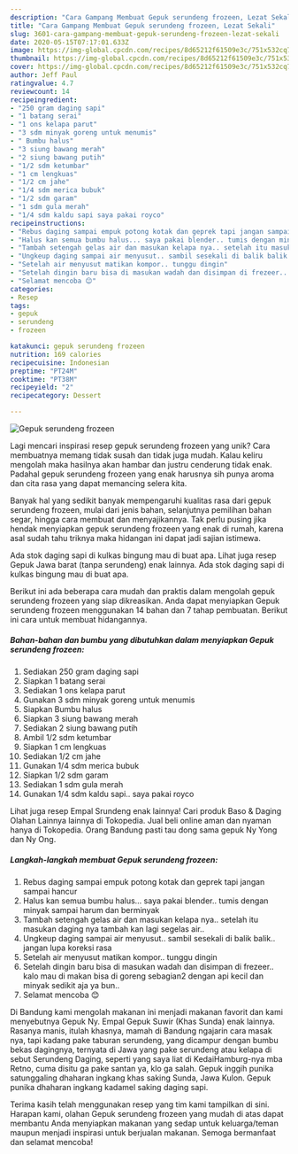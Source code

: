 ```yaml
---
description: "Cara Gampang Membuat Gepuk serundeng frozeen, Lezat Sekali"
title: "Cara Gampang Membuat Gepuk serundeng frozeen, Lezat Sekali"
slug: 3601-cara-gampang-membuat-gepuk-serundeng-frozeen-lezat-sekali
date: 2020-05-15T07:17:01.633Z
image: https://img-global.cpcdn.com/recipes/8d65212f61509e3c/751x532cq70/gepuk-serundeng-frozeen-foto-resep-utama.jpg
thumbnail: https://img-global.cpcdn.com/recipes/8d65212f61509e3c/751x532cq70/gepuk-serundeng-frozeen-foto-resep-utama.jpg
cover: https://img-global.cpcdn.com/recipes/8d65212f61509e3c/751x532cq70/gepuk-serundeng-frozeen-foto-resep-utama.jpg
author: Jeff Paul
ratingvalue: 4.7
reviewcount: 14
recipeingredient:
- "250 gram daging sapi"
- "1 batang serai"
- "1 ons kelapa parut"
- "3 sdm minyak goreng untuk menumis"
- " Bumbu halus"
- "3 siung bawang merah"
- "2 siung bawang putih"
- "1/2 sdm ketumbar"
- "1 cm lengkuas"
- "1/2 cm jahe"
- "1/4 sdm merica bubuk"
- "1/2 sdm garam"
- "1 sdm gula merah"
- "1/4 sdm kaldu sapi saya pakai royco"
recipeinstructions:
- "Rebus daging sampai empuk potong kotak dan geprek tapi jangan sampai hancur"
- "Halus kan semua bumbu halus... saya pakai blender.. tumis dengan minyak sampai harum dan berminyak"
- "Tambah setengah gelas air dan masukan kelapa nya.. setelah itu masukan daging nya tambah kan lagi segelas air.."
- "Ungkeup daging sampai air menyusut.. sambil sesekali di balik balik.. jangan lupa koreksi rasa"
- "Setelah air menyusut matikan kompor.. tunggu dingin"
- "Setelah dingin baru bisa di masukan wadah dan disimpan di frezeer.. kalo mau di makan bisa di goreng sebagian2 dengan api kecil dan minyak sedikit aja ya bun.."
- "Selamat mencoba 😊"
categories:
- Resep
tags:
- gepuk
- serundeng
- frozeen

katakunci: gepuk serundeng frozeen 
nutrition: 169 calories
recipecuisine: Indonesian
preptime: "PT24M"
cooktime: "PT38M"
recipeyield: "2"
recipecategory: Dessert

---
```



![Gepuk serundeng frozeen](https://img-global.cpcdn.com/recipes/8d65212f61509e3c/751x532cq70/gepuk-serundeng-frozeen-foto-resep-utama.jpg)

Lagi mencari inspirasi resep gepuk serundeng frozeen yang unik? Cara membuatnya memang tidak susah dan tidak juga mudah. Kalau keliru mengolah maka hasilnya akan hambar dan justru cenderung tidak enak. Padahal gepuk serundeng frozeen yang enak harusnya sih punya aroma dan cita rasa yang dapat memancing selera kita.

Banyak hal yang sedikit banyak mempengaruhi kualitas rasa dari gepuk serundeng frozeen, mulai dari jenis bahan, selanjutnya pemilihan bahan segar, hingga cara membuat dan menyajikannya. Tak perlu pusing jika hendak menyiapkan gepuk serundeng frozeen yang enak di rumah, karena asal sudah tahu triknya maka hidangan ini dapat jadi sajian istimewa.

Ada stok daging sapi di kulkas bingung mau di buat apa. Lihat juga resep Gepuk Jawa barat (tanpa serundeng) enak lainnya. Ada stok daging sapi di kulkas bingung mau di buat apa.


Berikut ini ada beberapa cara mudah dan praktis dalam mengolah gepuk serundeng frozeen yang siap dikreasikan. Anda dapat menyiapkan Gepuk serundeng frozeen menggunakan 14 bahan dan 7 tahap pembuatan. Berikut ini cara untuk membuat hidangannya.

<!--inarticleads1-->

##### Bahan-bahan dan bumbu yang dibutuhkan dalam menyiapkan Gepuk serundeng frozeen:

1. Sediakan 250 gram daging sapi
1. Siapkan 1 batang serai
1. Sediakan 1 ons kelapa parut
1. Gunakan 3 sdm minyak goreng untuk menumis
1. Siapkan  Bumbu halus
1. Siapkan 3 siung bawang merah
1. Sediakan 2 siung bawang putih
1. Ambil 1/2 sdm ketumbar
1. Siapkan 1 cm lengkuas
1. Sediakan 1/2 cm jahe
1. Gunakan 1/4 sdm merica bubuk
1. Siapkan 1/2 sdm garam
1. Sediakan 1 sdm gula merah
1. Gunakan 1/4 sdm kaldu sapi.. saya pakai royco


Lihat juga resep Empal Srundeng enak lainnya! Cari produk Baso &amp; Daging Olahan Lainnya lainnya di Tokopedia. Jual beli online aman dan nyaman hanya di Tokopedia. Orang Bandung pasti tau dong sama gepuk Ny Yong dan Ny Ong. 

<!--inarticleads2-->

##### Langkah-langkah membuat Gepuk serundeng frozeen:

1. Rebus daging sampai empuk potong kotak dan geprek tapi jangan sampai hancur
1. Halus kan semua bumbu halus... saya pakai blender.. tumis dengan minyak sampai harum dan berminyak
1. Tambah setengah gelas air dan masukan kelapa nya.. setelah itu masukan daging nya tambah kan lagi segelas air..
1. Ungkeup daging sampai air menyusut.. sambil sesekali di balik balik.. jangan lupa koreksi rasa
1. Setelah air menyusut matikan kompor.. tunggu dingin
1. Setelah dingin baru bisa di masukan wadah dan disimpan di frezeer.. kalo mau di makan bisa di goreng sebagian2 dengan api kecil dan minyak sedikit aja ya bun..
1. Selamat mencoba 😊


Di Bandung kami mengolah makanan ini menjadi makanan favorit dan kami menyebutnya Gepuk Ny. Empal Gepuk Suwir (Khas Sunda) enak lainnya. Rasanya manis, itulah khasnya, mamah di Bandung ngajarin cara masak nya, tapi kadang pake taburan serundeng, yang dicampur dengan bumbu bekas dagingnya, ternyata di Jawa yang pake serundeng atau kelapa di sebut Serundeng Daging, seperti yang saya liat di KedaiHamburg-nya mba Retno, cuma disitu ga pake santan ya, klo ga salah. Gepuk inggih punika satunggaling dhaharan ingkang khas saking Sunda, Jawa Kulon. Gepuk punika dhaharan ingkang kadamel saking daging sapi. 

Terima kasih telah menggunakan resep yang tim kami tampilkan di sini. Harapan kami, olahan Gepuk serundeng frozeen yang mudah di atas dapat membantu Anda menyiapkan makanan yang sedap untuk keluarga/teman maupun menjadi inspirasi untuk berjualan makanan. Semoga bermanfaat dan selamat mencoba!
